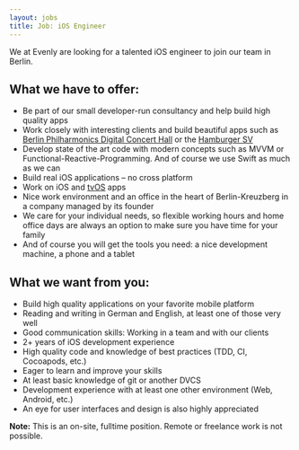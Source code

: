 ```yaml
---
layout: jobs
title: Job: iOS Engineer
--- 
```


We at Evenly are looking for a talented iOS engineer to join our team in Berlin.
    
## What we have to offer:

- Be part of our small developer-run consultancy and help build high quality apps
- Work closely with interesting clients and build beautiful apps such as [Berlin Philharmonics Digital Concert Hall](/projects/digital-concert-hall/) or the [Hamburger SV](/projects/hsv/)
- Develop state of the art code with modern concepts such as MVVM or Functional-Reactive-Programming. And of course we use Swift as much as we can
- Build real iOS applications – no cross platform
- Work on iOS and [tvOS](/projects/digital-concert-hall-tvos/) apps
- Nice work environment and an office in the heart of Berlin-Kreuzberg in a company managed by its founder
- We care for your individual needs, so flexible working hours and home office days are always an option to make sure you have time for your family
- And of course you will get the tools you need: a nice development machine, a phone and a tablet

## What we want from you:

 - Build high quality applications on your favorite mobile platform
 - Reading and writing in German and English, at least one of those very well
 - Good communication skills: Working in a team and with our clients
 - 2+ years of iOS development experience
 - High quality code and knowledge of best practices (TDD, CI, Cocoapods, etc.)
 - Eager to learn and improve your skills
 - At least basic knowledge of git or another DVCS
 - Development experience with at least one other environment (Web, Android, etc.)
 - An eye for user interfaces and design is also highly appreciated

**Note:** This is an on-site, fulltime position. Remote or freelance work is not possible.